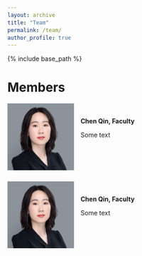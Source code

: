```yaml
---
layout: archive
title: "Team"
permalink: /team/
author_profile: true
---
```


{% include base_path %}

Members
======
<img align="left" width="150" src="/images/chen.png" style="margin-right: 15px" /> &nbsp;&nbsp;&nbsp;&nbsp;

**Chen Qin, Faculty**

Some text

</br></br></br></br>

<img align="left" width="150" src="/images/chen.png" style="margin-right: 15px" /> &nbsp;&nbsp;&nbsp;&nbsp;

**Chen Qin, Faculty**

Some text

